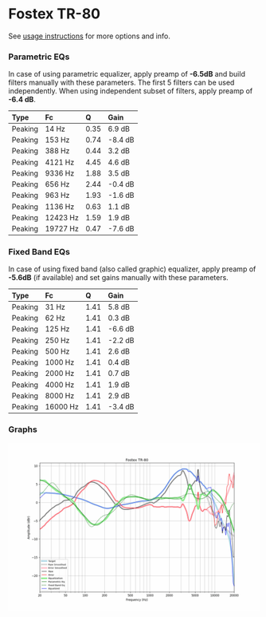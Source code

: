 # Fostex TR-80
See [usage instructions](https://github.com/jaakkopasanen/AutoEq#usage) for more options and info.

### Parametric EQs
In case of using parametric equalizer, apply preamp of **-6.5dB** and build filters manually
with these parameters. The first 5 filters can be used independently.
When using independent subset of filters, apply preamp of **-6.4 dB**.

| Type    | Fc       |    Q | Gain    |
|:--------|:---------|:-----|:--------|
| Peaking | 14 Hz    | 0.35 | 6.9 dB  |
| Peaking | 153 Hz   | 0.74 | -8.4 dB |
| Peaking | 388 Hz   | 0.44 | 3.2 dB  |
| Peaking | 4121 Hz  | 4.45 | 4.6 dB  |
| Peaking | 9336 Hz  | 1.88 | 3.5 dB  |
| Peaking | 656 Hz   | 2.44 | -0.4 dB |
| Peaking | 963 Hz   | 1.93 | -1.6 dB |
| Peaking | 1136 Hz  | 0.63 | 1.1 dB  |
| Peaking | 12423 Hz | 1.59 | 1.9 dB  |
| Peaking | 19727 Hz | 0.47 | -7.6 dB |

### Fixed Band EQs
In case of using fixed band (also called graphic) equalizer, apply preamp of **-5.6dB**
(if available) and set gains manually with these parameters.

| Type    | Fc       |    Q | Gain    |
|:--------|:---------|:-----|:--------|
| Peaking | 31 Hz    | 1.41 | 5.8 dB  |
| Peaking | 62 Hz    | 1.41 | 0.3 dB  |
| Peaking | 125 Hz   | 1.41 | -6.6 dB |
| Peaking | 250 Hz   | 1.41 | -2.2 dB |
| Peaking | 500 Hz   | 1.41 | 2.6 dB  |
| Peaking | 1000 Hz  | 1.41 | 0.4 dB  |
| Peaking | 2000 Hz  | 1.41 | 0.7 dB  |
| Peaking | 4000 Hz  | 1.41 | 1.9 dB  |
| Peaking | 8000 Hz  | 1.41 | 2.9 dB  |
| Peaking | 16000 Hz | 1.41 | -3.4 dB |

### Graphs
![](./Fostex%20TR-80.png)